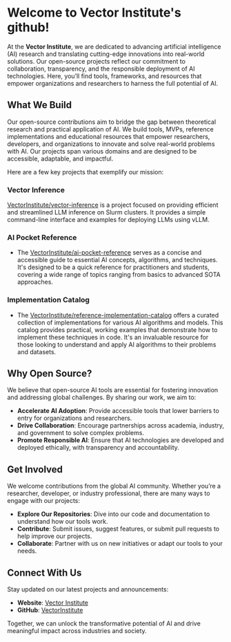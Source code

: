 # Welcome to Vector Institute's github!

At the **Vector Institute**, we are dedicated to advancing artificial intelligence (AI) research and translating cutting-edge innovations into real-world solutions. 
Our open-source projects reflect our commitment to collaboration, transparency, and the responsible deployment of AI technologies. 
Here, you’ll find tools, frameworks, and resources that empower organizations and researchers to harness the full potential of AI.

## What We Build

Our open-source contributions aim to bridge the gap between theoretical research and practical application of AI. 
We build tools, MVPs, reference implementations and educational resources that empower researchers, developers, and organizations to 
innovate and solve real-world problems with AI. Our projects span various domains and are designed to be accessible, adaptable, and impactful.

Here are a few key projects that exemplify our mission:

### Vector Inference
 [VectorInstitute/vector-inference](https://github.com/VectorInstitute/vector-inference) is a project focused on
providing efficient and streamlined LLM inference on Slurm clusters. It provides a simple command-line interface and examples
for deploying LLMs using vLLM.

### AI Pocket Reference

- The [VectorInstitute/ai-pocket-reference](https://github.com/VectorInstitute/ai-pocket-reference) serves as a
concise and accessible guide to essential AI concepts, algorithms, and techniques. It's designed to be a quick reference for practitioners
and students, covering a wide range of topics ranging from basics to advanced SOTA approaches.

### Implementation Catalog

- The [VectorInstitute/reference-implementation-catalog](https://github.com/VectorInstitute/implementation-catalog)
offers a curated collection of implementations for various AI algorithms and models. This catalog provides practical, working examples
that demonstrate how to implement these techniques in code. It's an invaluable resource for those looking to understand and apply AI algorithms
to their problems and datasets.

## Why Open Source?

We believe that open-source AI tools are essential for fostering innovation and addressing global challenges. By sharing our work, we aim to:
- **Accelerate AI Adoption**: Provide accessible tools that lower barriers to entry for organizations and researchers.
- **Drive Collaboration**: Encourage partnerships across academia, industry, and government to solve complex problems.
- **Promote Responsible AI**: Ensure that AI technologies are developed and deployed ethically, with transparency and accountability.

## Get Involved

We welcome contributions from the global AI community. Whether you’re a researcher, developer, or industry professional, there are many ways to engage with our projects:
- **Explore Our Repositories**: Dive into our code and documentation to understand how our tools work.
- **Contribute**: Submit issues, suggest features, or submit pull requests to help improve our projects.
- **Collaborate**: Partner with us on new initiatives or adapt our tools to your needs.

## Connect With Us

Stay updated on our latest projects and announcements:
- **Website**: [Vector Institute](https://vectorinstitute.ai)
- **GitHub**: [VectorInstitute](https://github.com/VectorInstitute)

Together, we can unlock the transformative potential of AI and drive meaningful impact across industries and society.

